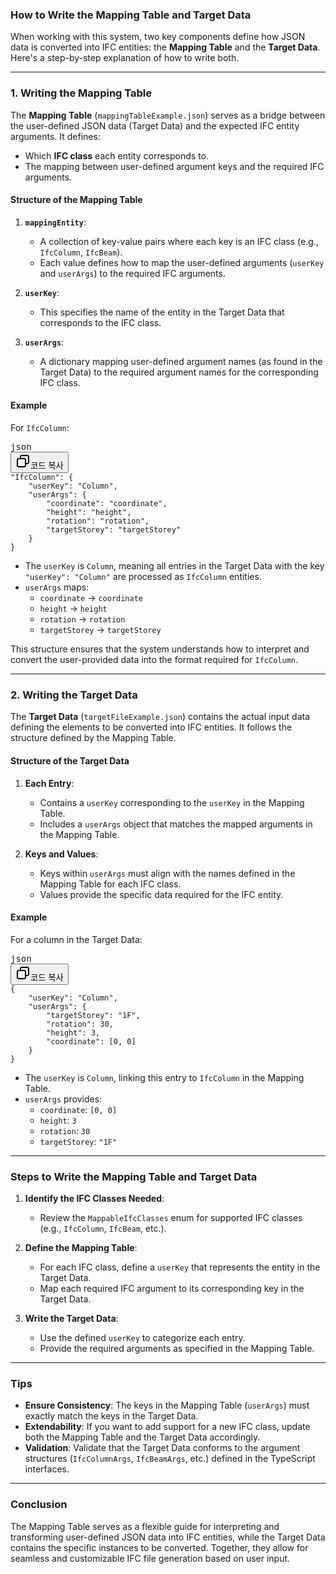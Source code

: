 <div class="markdown prose w-full break-words dark:prose-invert dark"><h3>How to Write the Mapping Table and Target Data</h3><p>When working with this system, two key components define how JSON data is converted into IFC entities: the <strong>Mapping Table</strong> and the <strong>Target Data</strong>. Here's a step-by-step explanation of how to write both.</p><hr><h3><strong>1. Writing the Mapping Table</strong></h3><p>The <strong>Mapping Table</strong> (<code>mappingTableExample.json</code>) serves as a bridge between the user-defined JSON data (Target Data) and the expected IFC entity arguments. It defines:</p><ul><li>Which <strong>IFC class</strong> each entity corresponds to.</li><li>The mapping between user-defined argument keys and the required IFC arguments.</li></ul><h4><strong>Structure of the Mapping Table</strong></h4><ol><li><p><strong><code>mappingEntity</code></strong>:</p><ul><li>A collection of key-value pairs where each key is an IFC class (e.g., <code>IfcColumn</code>, <code>IfcBeam</code>).</li><li>Each value defines how to map the user-defined arguments (<code>userKey</code> and <code>userArgs</code>) to the required IFC arguments.</li></ul></li><li><p><strong><code>userKey</code></strong>:</p><ul><li>This specifies the name of the entity in the Target Data that corresponds to the IFC class.</li></ul></li><li><p><strong><code>userArgs</code></strong>:</p><ul><li>A dictionary mapping user-defined argument names (as found in the Target Data) to the required argument names for the corresponding IFC class.</li></ul></li></ol><h4><strong>Example</strong></h4><p>For <code>IfcColumn</code>:</p><pre class="!overflow-visible"><div class="contain-inline-size rounded-md border-[0.5px] border-token-border-medium relative bg-token-sidebar-surface-primary dark:bg-gray-950"><div class="flex items-center text-token-text-secondary px-4 py-2 text-xs font-sans justify-between rounded-t-md h-9 bg-token-sidebar-surface-primary dark:bg-token-main-surface-secondary select-none">json</div><div class="sticky top-9 md:top-[5.75rem]"><div class="absolute bottom-0 right-2 flex h-9 items-center"><div class="flex items-center rounded bg-token-sidebar-surface-primary px-2 font-sans text-xs text-token-text-secondary dark:bg-token-main-surface-secondary"><span class="" data-state="closed"><button class="flex gap-1 items-center select-none py-1" aria-label="복사"><svg width="24" height="24" viewBox="0 0 24 24" fill="none" xmlns="http://www.w3.org/2000/svg" class="icon-sm"><path fill-rule="evenodd" clip-rule="evenodd" d="M7 5C7 3.34315 8.34315 2 10 2H19C20.6569 2 22 3.34315 22 5V14C22 15.6569 20.6569 17 19 17H17V19C17 20.6569 15.6569 22 14 22H5C3.34315 22 2 20.6569 2 19V10C2 8.34315 3.34315 7 5 7H7V5ZM9 7H14C15.6569 7 17 8.34315 17 10V15H19C19.5523 15 20 14.5523 20 14V5C20 4.44772 19.5523 4 19 4H10C9.44772 4 9 4.44772 9 5V7ZM5 9C4.44772 9 4 9.44772 4 10V19C4 19.5523 4.44772 20 5 20H14C14.5523 20 15 19.5523 15 19V10C15 9.44772 14.5523 9 14 9H5Z" fill="currentColor"></path></svg>코드 복사</button></span></div></div></div><div class="overflow-y-auto p-4" dir="ltr"><code class="!whitespace-pre hljs language-json"><span class="hljs-attr">"IfcColumn"</span><span class="hljs-punctuation">:</span> <span class="hljs-punctuation">{</span>
    <span class="hljs-attr">"userKey"</span><span class="hljs-punctuation">:</span> <span class="hljs-string">"Column"</span><span class="hljs-punctuation">,</span>
    <span class="hljs-attr">"userArgs"</span><span class="hljs-punctuation">:</span> <span class="hljs-punctuation">{</span>
        <span class="hljs-attr">"coordinate"</span><span class="hljs-punctuation">:</span> <span class="hljs-string">"coordinate"</span><span class="hljs-punctuation">,</span>
        <span class="hljs-attr">"height"</span><span class="hljs-punctuation">:</span> <span class="hljs-string">"height"</span><span class="hljs-punctuation">,</span>
        <span class="hljs-attr">"rotation"</span><span class="hljs-punctuation">:</span> <span class="hljs-string">"rotation"</span><span class="hljs-punctuation">,</span>
        <span class="hljs-attr">"targetStorey"</span><span class="hljs-punctuation">:</span> <span class="hljs-string">"targetStorey"</span>
    <span class="hljs-punctuation">}</span>
<span class="hljs-punctuation">}</span>
</code></div></div></pre><ul><li>The <code>userKey</code> is <code>Column</code>, meaning all entries in the Target Data with the key <code>"userKey": "Column"</code> are processed as <code>IfcColumn</code> entities.</li><li><code>userArgs</code> maps:<ul><li><code>coordinate</code> → <code>coordinate</code></li><li><code>height</code> → <code>height</code></li><li><code>rotation</code> → <code>rotation</code></li><li><code>targetStorey</code> → <code>targetStorey</code></li></ul></li></ul><p>This structure ensures that the system understands how to interpret and convert the user-provided data into the format required for <code>IfcColumn</code>.</p><hr><h3><strong>2. Writing the Target Data</strong></h3><p>The <strong>Target Data</strong> (<code>targetFileExample.json</code>) contains the actual input data defining the elements to be converted into IFC entities. It follows the structure defined by the Mapping Table.</p><h4><strong>Structure of the Target Data</strong></h4><ol><li><p><strong>Each Entry</strong>:</p><ul><li>Contains a <code>userKey</code> corresponding to the <code>userKey</code> in the Mapping Table.</li><li>Includes a <code>userArgs</code> object that matches the mapped arguments in the Mapping Table.</li></ul></li><li><p><strong>Keys and Values</strong>:</p><ul><li>Keys within <code>userArgs</code> must align with the names defined in the Mapping Table for each IFC class.</li><li>Values provide the specific data required for the IFC entity.</li></ul></li></ol><h4><strong>Example</strong></h4><p>For a column in the Target Data:</p><pre class="!overflow-visible"><div class="contain-inline-size rounded-md border-[0.5px] border-token-border-medium relative bg-token-sidebar-surface-primary dark:bg-gray-950"><div class="flex items-center text-token-text-secondary px-4 py-2 text-xs font-sans justify-between rounded-t-md h-9 bg-token-sidebar-surface-primary dark:bg-token-main-surface-secondary select-none">json</div><div class="sticky top-9 md:top-[5.75rem]"><div class="absolute bottom-0 right-2 flex h-9 items-center"><div class="flex items-center rounded bg-token-sidebar-surface-primary px-2 font-sans text-xs text-token-text-secondary dark:bg-token-main-surface-secondary"><span class="" data-state="closed"><button class="flex gap-1 items-center select-none py-1" aria-label="복사"><svg width="24" height="24" viewBox="0 0 24 24" fill="none" xmlns="http://www.w3.org/2000/svg" class="icon-sm"><path fill-rule="evenodd" clip-rule="evenodd" d="M7 5C7 3.34315 8.34315 2 10 2H19C20.6569 2 22 3.34315 22 5V14C22 15.6569 20.6569 17 19 17H17V19C17 20.6569 15.6569 22 14 22H5C3.34315 22 2 20.6569 2 19V10C2 8.34315 3.34315 7 5 7H7V5ZM9 7H14C15.6569 7 17 8.34315 17 10V15H19C19.5523 15 20 14.5523 20 14V5C20 4.44772 19.5523 4 19 4H10C9.44772 4 9 4.44772 9 5V7ZM5 9C4.44772 9 4 9.44772 4 10V19C4 19.5523 4.44772 20 5 20H14C14.5523 20 15 19.5523 15 19V10C15 9.44772 14.5523 9 14 9H5Z" fill="currentColor"></path></svg>코드 복사</button></span></div></div></div><div class="overflow-y-auto p-4" dir="ltr"><code class="!whitespace-pre hljs language-json"><span class="hljs-punctuation">{</span>
    <span class="hljs-attr">"userKey"</span><span class="hljs-punctuation">:</span> <span class="hljs-string">"Column"</span><span class="hljs-punctuation">,</span>
    <span class="hljs-attr">"userArgs"</span><span class="hljs-punctuation">:</span> <span class="hljs-punctuation">{</span>
        <span class="hljs-attr">"targetStorey"</span><span class="hljs-punctuation">:</span> <span class="hljs-string">"1F"</span><span class="hljs-punctuation">,</span>
        <span class="hljs-attr">"rotation"</span><span class="hljs-punctuation">:</span> <span class="hljs-number">30</span><span class="hljs-punctuation">,</span>
        <span class="hljs-attr">"height"</span><span class="hljs-punctuation">:</span> <span class="hljs-number">3</span><span class="hljs-punctuation">,</span>
        <span class="hljs-attr">"coordinate"</span><span class="hljs-punctuation">:</span> <span class="hljs-punctuation">[</span><span class="hljs-number">0</span><span class="hljs-punctuation">,</span> <span class="hljs-number">0</span><span class="hljs-punctuation">]</span>
    <span class="hljs-punctuation">}</span>
<span class="hljs-punctuation">}</span>
</code></div></div></pre><ul><li>The <code>userKey</code> is <code>Column</code>, linking this entry to <code>IfcColumn</code> in the Mapping Table.</li><li><code>userArgs</code> provides:<ul><li><code>coordinate</code>: <code>[0, 0]</code></li><li><code>height</code>: <code>3</code></li><li><code>rotation</code>: <code>30</code></li><li><code>targetStorey</code>: <code>"1F"</code></li></ul></li></ul><hr><h3><strong>Steps to Write the Mapping Table and Target Data</strong></h3><ol><li><p><strong>Identify the IFC Classes Needed</strong>:</p><ul><li>Review the <code>MappableIfcClasses</code> enum for supported IFC classes (e.g., <code>IfcColumn</code>, <code>IfcBeam</code>, etc.).</li></ul></li><li><p><strong>Define the Mapping Table</strong>:</p><ul><li>For each IFC class, define a <code>userKey</code> that represents the entity in the Target Data.</li><li>Map each required IFC argument to its corresponding key in the Target Data.</li></ul></li><li><p><strong>Write the Target Data</strong>:</p><ul><li>Use the defined <code>userKey</code> to categorize each entry.</li><li>Provide the required arguments as specified in the Mapping Table.</li></ul></li></ol><hr><h3><strong>Tips</strong></h3><ul><li><strong>Ensure Consistency</strong>: The keys in the Mapping Table (<code>userArgs</code>) must exactly match the keys in the Target Data.</li><li><strong>Extendability</strong>: If you want to add support for a new IFC class, update both the Mapping Table and the Target Data accordingly.</li><li><strong>Validation</strong>: Validate that the Target Data conforms to the argument structures (<code>IfcColumnArgs</code>, <code>IfcBeamArgs</code>, etc.) defined in the TypeScript interfaces.</li></ul><hr><h3><strong>Conclusion</strong></h3><p>The Mapping Table serves as a flexible guide for interpreting and transforming user-defined JSON data into IFC entities, while the Target Data contains the specific instances to be converted. Together, they allow for seamless and customizable IFC file generation based on user input.</p></div>